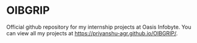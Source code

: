 # OIBGRIP
Official github repository for my internship projects at Oasis Infobyte.
You can view all my projects at https://priyanshu-agr.github.io/OIBGRIP/.
